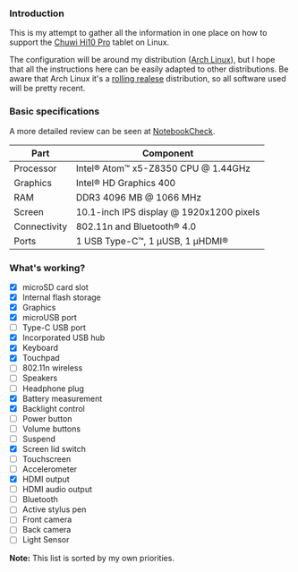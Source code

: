 ### Introduction
This is my attempt to gather all the information in one place on how to support the [Chuwi Hi10 Pro](http://en.chuwi.com/product/items/Chuwi-Hi10-Pro.html) tablet on Linux.

The configuration will be around my distribution ([Arch Linux](https://www.archlinux.org/)), but I hope that all the instructions here can be easily adapted to other distributions. Be aware that Arch Linux it's a [rolling realese](https://en.wikipedia.org/wiki/Rolling_release) distribution, so all software used will be pretty recent.

### Basic specifications
A more detailed review can be seen at [NotebookCheck](http://www.notebookcheck.net/Chuwi-Hi10-Pro-Tablet-Review.186738.0.html).

| Part         | Component                                |
| ------------ | ---------------------------------------- |
| Processor    | Intel® Atom™ x5-Z8350 CPU @ 1.44GHz      |
| Graphics     | Intel® HD Graphics 400                   |
| RAM          | DDR3 4096 MB @ 1066 MHz                  |
| Screen       | 10.1-inch IPS display @ 1920x1200 pixels |
| Connectivity | 802.11n and Bluetooth® 4.0               |
| Ports        | 1 USB Type-C™, 1 µUSB, 1 µHDMI®          |

### What's working?

- [x] microSD card slot
- [x] Internal flash storage
- [x] Graphics
- [x] microUSB port
- [ ] Type-C USB port
- [x] Incorporated USB hub
- [x] Keyboard
- [x] Touchpad
- [ ] 802.11n wireless
- [ ] Speakers
- [ ] Headphone plug
- [x] Battery measurement
- [x] Backlight control
- [ ] Power button
- [ ] Volume buttons
- [ ] Suspend
- [x] Screen lid switch
- [ ] Touchscreen
- [ ] Accelerometer
- [x] HDMI output
- [ ] HDMI audio output
- [ ] Bluetooth
- [ ] Active stylus pen
- [ ] Front camera
- [ ] Back camera
- [ ] Light Sensor

**Note:** This list is sorted by my own priorities.
